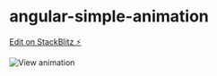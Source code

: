 # angular-simple-animation

[Edit on StackBlitz ⚡️](https://stackblitz.com/edit/angular-simple-animation)

![View animation](simple-animation.gif)
